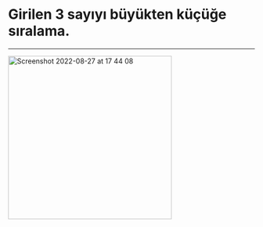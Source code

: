 # Girilen 3 sayıyı büyükten küçüğe sıralama.

---

<img width="334" alt="Screenshot 2022-08-27 at 17 44 08" src="https://user-images.githubusercontent.com/72032853/187035205-ba14ff1a-76b0-4da4-9bc6-649c2aa0e547.png">
